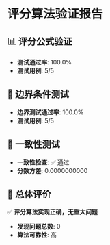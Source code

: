 # 评分算法验证报告

## 📊 评分公式验证
- **测试通过率**: 100.0%
- **测试用例**: 5/5

## 🔬 边界条件测试
- **边界测试通过率**: 100.0%
- **测试用例**: 5/5

## 🔄 一致性测试
- **一致性检查**: ✅ 通过
- **分数方差**: 0.0000000000

## 🎯 总体评价
✅ **评分算法实现正确，无重大问题**

- **发现问题总数**: 0
- **算法可靠性**: 高